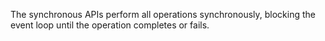 
The synchronous APIs perform all operations synchronously, blocking the
event loop until the operation completes or fails.

